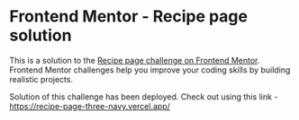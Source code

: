 # Frontend Mentor - Recipe page solution

This is a solution to the [Recipe page challenge on Frontend Mentor](https://www.frontendmentor.io/challenges/recipe-page-KiTsR8QQKm). Frontend Mentor challenges help you improve your coding skills by building realistic projects.

Solution of this challenge has been deployed. Check out using this link - https://recipe-page-three-navy.vercel.app/
